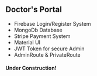 ## Doctor's Portal

* Firebase Login/Register System
* MongoDb Database 
* Stripe Payment System
* Material UI
* JWT Token for secure Admin 
* AdminRoute & PrivateRoute

#### Under Construction!
